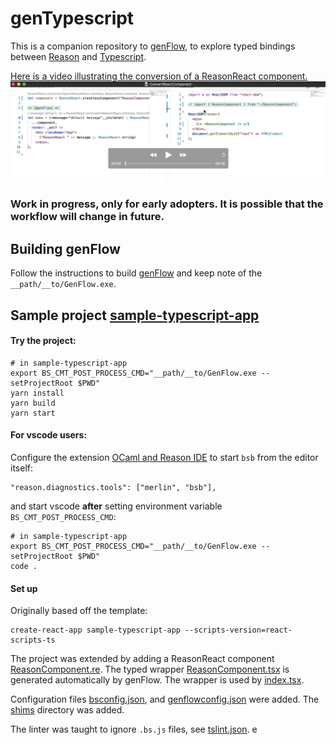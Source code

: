 # genTypescript

This is a companion repository to [genFlow](https://github.com/cristianoc/genFlow), to explore
typed bindings between [Reason](https://reasonml.github.io/) and [Typescript](https://www.typescriptlang.org/).

[Here is a video illustrating the conversion of a ReasonReact component.](https://youtu.be/tlLoikU-etw)
[![IMAGE ALT TEXT HERE](assets/ConvertReactComponent.png)](https://youtu.be/tlLoikU-etw)

### Work in progress, only for early adopters. It is possible that the workflow will change in future.


## Building genFlow

Follow the instructions to build [genFlow](https://github.com/cristianoc/genFlow) and keep note of the `__path/__to/GenFlow.exe`.


## Sample project [sample-typescript-app](sample-typescript-app)

#### Try the project:

```
# in sample-typescript-app
export BS_CMT_POST_PROCESS_CMD="__path/__to/GenFlow.exe --setProjectRoot $PWD"
yarn install
yarn build
yarn start
```

#### For vscode users:
Configure the extension [OCaml and Reason IDE](https://marketplace.visualstudio.com/items?itemName=freebroccolo.reasonml) to start `bsb` from the editor itself:
```
"reason.diagnostics.tools": ["merlin", "bsb"],
```
and start vscode **after** setting environment variable `BS_CMT_POST_PROCESS_CMD`:

```
# in sample-typescript-app
export BS_CMT_POST_PROCESS_CMD="__path/__to/GenFlow.exe --setProjectRoot $PWD"
code .
```

#### Set up

Originally based off the template:
```
create-react-app sample-typescript-app --scripts-version=react-scripts-ts
```


The project was extended by adding a ReasonReact component [ReasonComponent.re](sample-typescript-app/src/ReasonComponent.re). The typed wrapper [ReasonComponent.tsx](sample-typescript-app/src/ReasonComponent.tsx) is generated automatically by genFlow. The wrapper is used by [index.tsx](sample-typescript-app/src/index.tsx).

Configuration files [bsconfig.json](sample-typescript-app/bsconfig.json), and [genflowconfig.json](sample-typescript-app/genflowconfig.json) were added.
The [shims](sample-typescript-app/src/shims) directory was added.

The linter was taught to ignore `.bs.js` files, see [tslint.json](sample-typescript-app/tslint.json).
e